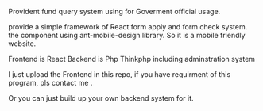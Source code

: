 Provident fund query system using for Goverment official usage.

provide a simple framework of React form apply and  form check system.
the component using ant-mobile-design library.
So it is a mobile friendly website.

Frontend is React
Backend is Php Thinkphp including adminstration system

I just upload the Frontend in this repo, if you have requirment of this program, pls contact me .

Or you can just build up your own backend system for it.
